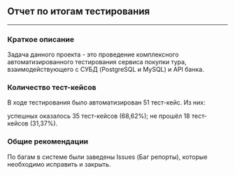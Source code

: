 ## Отчет по итогам тестирования
___
### Краткое описание
Задача данного проекта  - это проведение комплексного автоматизированного тестирования сервиса покупки тура, взаимодействующего с СУБД (PostgreSQL и MySQL) и API банка.


### Количество тест-кейсов
В ходе тестирования было автоматизирован 51 тест-кейс.
Из них:

успешных оказалось 35 тест-кейсов (68,62%);
не прошёл 18 тест-кейсов (31,37%).

### Общие рекомендации
По багам в системе были заведены Issues (Баг репорты), которые необходимо исправить и закрыть.
